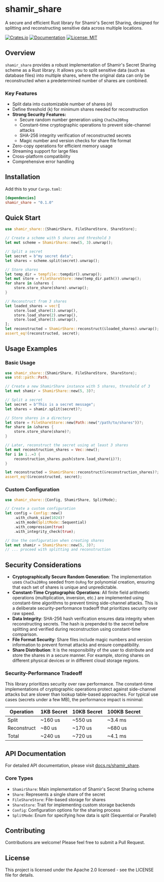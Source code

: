 # shamir_share

A secure and efficient Rust library for Shamir's Secret Sharing, designed for splitting and reconstructing sensitive data across multiple locations.

[![Crates.io](https://img.shields.io/crates/v/shamir_share.svg)](https://crates.io/crates/shamir_share)
[![Documentation](https://docs.rs/shamir_share/badge.svg)](https://docs.rs/shamir_share)
[![License: MIT](https://img.shields.io/badge/License-MIT-yellow.svg)](https://opensource.org/licenses/MIT)

## Overview

`shamir_share` provides a robust implementation of Shamir's Secret Sharing scheme as a Rust library. It allows you to split sensitive data (such as database files) into multiple shares, where the original data can only be reconstructed when a predetermined number of shares are combined.

### Key Features

- Split data into customizable number of shares (n)
- Define threshold (k) for minimum shares needed for reconstruction
- **Strong Security Features:**
  - Secure random number generation using `ChaCha20Rng`
  - Constant-time cryptographic operations to prevent side-channel attacks
  - SHA-256 integrity verification of reconstructed secrets
  - Magic number and version checks for share file format
- Zero-copy operations for efficient memory usage
- Streaming support for large files
- Cross-platform compatibility
- Comprehensive error handling

## Installation

Add this to your `Cargo.toml`:

```toml
[dependencies]
shamir_share = "0.1.0"
```

## Quick Start

```rust
use shamir_share::{ShamirShare, FileShareStore, ShareStore};

// Create a scheme with 5 shares and threshold 3
let mut scheme = ShamirShare::new(5, 3).unwrap();

// Split a secret
let secret = b"my secret data";
let shares = scheme.split(secret).unwrap();

// Store shares
let temp_dir = tempfile::tempdir().unwrap();
let mut store = FileShareStore::new(temp_dir.path()).unwrap();
for share in &shares {
    store.store_share(share).unwrap();
}

// Reconstruct from 3 shares
let loaded_shares = vec![
    store.load_share(1).unwrap(),
    store.load_share(2).unwrap(),
    store.load_share(3).unwrap(),
];
let reconstructed = ShamirShare::reconstruct(&loaded_shares).unwrap();
assert_eq!(reconstructed, secret);
```

## Usage Examples

### Basic Usage

```rust
use shamir_share::{ShamirShare, FileShareStore, ShareStore};
use std::path::Path;

// Create a new ShamirShare instance with 5 shares, threshold of 3
let mut shamir = ShamirShare::new(5, 3)?;

// Split a secret
let secret = b"This is a secret message";
let shares = shamir.split(secret)?;

// Store shares in a directory
let store = FileShareStore::new(Path::new("/path/to/shares"))?;
for share in &shares {
    store.store_share(share)?;
}

// Later, reconstruct the secret using at least 3 shares
let mut reconstruction_shares = Vec::new();
for i in 1..=3 {
    reconstruction_shares.push(store.load_share(i)?);
}

let reconstructed = ShamirShare::reconstruct(&reconstruction_shares)?;
assert_eq!(&reconstructed, secret);
```

### Custom Configuration

```rust
use shamir_share::{Config, ShamirShare, SplitMode};

// Create a custom configuration
let config = Config::new()
    .with_chunk_size(1024)?
    .with_mode(SplitMode::Sequential)
    .with_compression(true)
    .with_integrity_check(true);

// Use the configuration when creating shares
let mut shamir = ShamirShare::new(5, 3)?;
// ... proceed with splitting and reconstruction
```

## Security Considerations

- **Cryptographically Secure Random Generation**: The implementation uses `ChaCha20Rng` seeded from `OsRng` for polynomial creation, ensuring that each set of shares is unique and unpredictable.
- **Constant-Time Cryptographic Operations**: All finite field arithmetic operations (multiplication, inversion, etc.) are implemented using constant-time algorithms to prevent timing side-channel attacks. This is a deliberate security-performance tradeoff that prioritizes security over raw speed.
- **Data Integrity**: SHA-256 hash verification ensures data integrity when reconstructing secrets. The hash is prepended to the secret before splitting and verified during reconstruction using constant-time comparison.
- **File Format Security**: Share files include magic numbers and version information to prevent format attacks and ensure compatibility.
- **Share Distribution**: It is the responsibility of the user to distribute and store the shares in a secure manner. For example, storing shares on different physical devices or in different cloud storage regions.

### Security-Performance Tradeoff

This library prioritizes security over raw performance. The constant-time implementations of cryptographic operations protect against side-channel attacks but are slower than lookup table-based approaches. For typical use cases (secrets under a few MB), the performance impact is minimal:

| Operation | 1KB Secret | 10KB Secret | 100KB Secret |
|-----------|------------|-------------|--------------|
| Split     | ~160 us    | ~550 us     | ~3.4 ms      |
| Reconstruct| ~80 us     | ~170 us     | ~680 us      |
| Total     | ~240 us    | ~720 us     | ~4.1 ms      |

## API Documentation

For detailed API documentation, please visit [docs.rs/shamir_share](https://docs.rs/shamir_share).

### Core Types

- `ShamirShare`: Main implementation of Shamir's Secret Sharing scheme
- `Share`: Represents a single share of the secret
- `FileShareStore`: File-based storage for shares
- `ShareStore`: Trait for implementing custom storage backends
- `Config`: Configuration options for the sharing process
- `SplitMode`: Enum for specifying how data is split (Sequential or Parallel)

## Contributing

Contributions are welcome! Please feel free to submit a Pull Request.

## License

This project is licensed under the Apache 2.0 licensed - see the LICENSE file for details.
